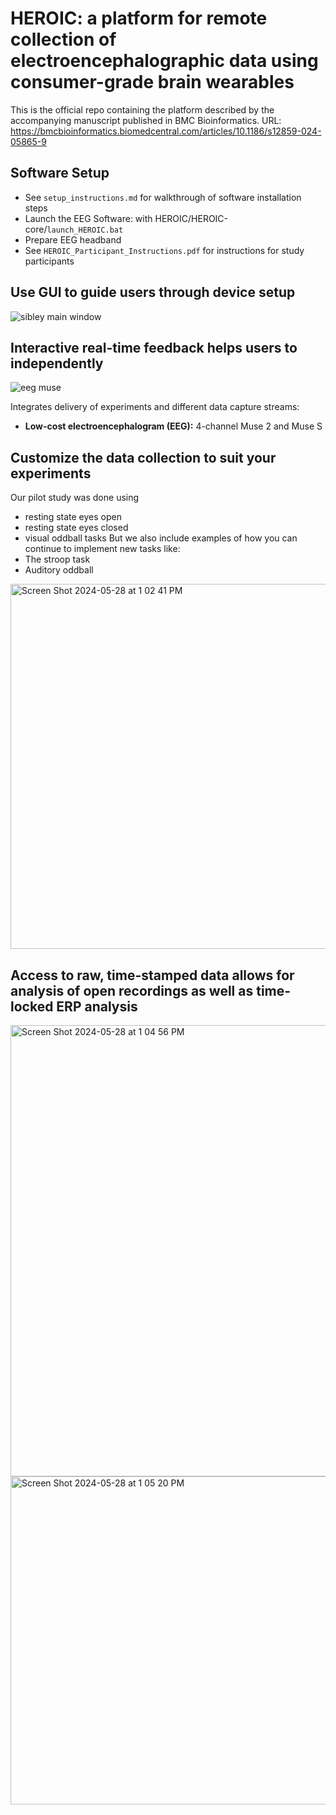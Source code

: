 # HEROIC: a platform for remote collection of electroencephalographic data using consumer-grade brain wearables

This is the official repo containing the platform described by the accompanying manuscript published in BMC Bioinformatics.
URL: https://bmcbioinformatics.biomedcentral.com/articles/10.1186/s12859-024-05865-9

## Software Setup
* See `setup_instructions.md` for walkthrough of software installation steps
* Launch the EEG Software: with HEROIC/HEROIC-core/`launch_HEROIC.bat`
* Prepare EEG headband 
* See `HEROIC_Participant_Instructions.pdf` for instructions for study participants
  
## Use GUI to guide users through device setup
![sibley main window](img/eeg_heroic.PNG)


## Interactive real-time feedback helps users to independently 
![eeg muse](img/eeg_muse.png)

Integrates delivery of experiments and different data capture streams:
* __Low-cost electroencephalogram (EEG):__ 4-channel Muse 2 and Muse S

## Customize the data collection to suit your experiments
Our pilot study was done using 
- resting state eyes open
- resting state eyes closed
- visual oddball tasks
But we also include examples of how you can continue to implement new tasks like:
- The stroop task
- Auditory oddball
<img width="584" alt="Screen Shot 2024-05-28 at 1 02 41 PM" src="https://github.com/diamandis-lab/HEROIC/assets/41484082/590018dc-4fca-4428-8dc8-523ad89b8f9d">

## Access to raw, time-stamped data allows for analysis of open recordings as well as time-locked ERP analysis

<img width="722" alt="Screen Shot 2024-05-28 at 1 04 56 PM" src="https://github.com/diamandis-lab/HEROIC/assets/41484082/9a1b6c3d-92bb-4ed6-bd24-aa21c0ce0a9d">
<img width="525" alt="Screen Shot 2024-05-28 at 1 05 20 PM" src="https://github.com/diamandis-lab/HEROIC/assets/41484082/62c054c5-f67c-4275-a752-e66eb2d0864c">

